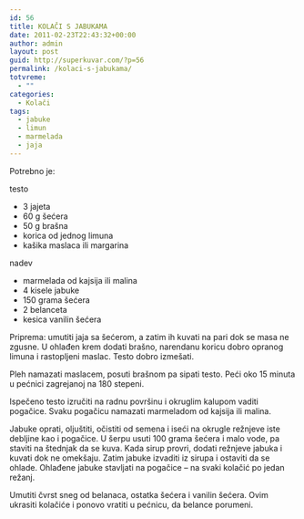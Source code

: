 ```yaml
---
id: 56
title: KOLAČI S JABUKAMA
date: 2011-02-23T22:43:32+00:00
author: admin
layout: post
guid: http://superkuvar.com/?p=56
permalink: /kolaci-s-jabukama/
totvreme:
  - ""
categories:
  - Kolači
tags:
  - jabuke
  - limun
  - marmelada
  - jaja
---
```

Potrebno je:

testo

  * 3 jajeta
  * 60 g šećera
  * 50 g brašna
  * korica od jednog limuna
  * kašika maslaca ili margarina

nadev

  * marmelada od kajsija ili malina
  * 4 kisele jabuke
  * 150 grama šećera
  * 2 belanceta
  * kesica vanilin šećera

Priprema: umutiti jaja sa šećerom, a zatim ih kuvati na pari dok se masa ne zgusne. U ohlađen krem dodati brašno, narendanu koricu dobro opranog limuna i rastopljeni maslac. Testo dobro izmešati.

Pleh namazati maslacem, posuti brašnom pa sipati testo. Peći oko 15 minuta u pećnici zagrejanoj na 180 stepeni.

Ispečeno testo izručiti na radnu površinu i okruglim kalupom vaditi pogačice. Svaku pogačicu namazati marmeladom od kajsija ili malina.

Jabuke oprati, oljuštiti, očistiti od semena i iseći na okrugle režnjeve iste debljine kao i pogačice. U šerpu usuti 100 grama šećera i malo vode, pa staviti na štednjak da se kuva. Kada sirup provri, dodati režnjeve jabuka i kuvati dok ne omekšaju. Zatim jabuke izvaditi iz sirupa i ostaviti da se ohlade. Ohlađene jabuke stavljati na pogačice &#8211; na svaki kolačić po jedan režanj.

Umutiti čvrst sneg od belanaca, ostatka šećera i vanilin šećera. Ovim ukrasiti kolačiće i ponovo vratiti u pećnicu, da belance porumeni.